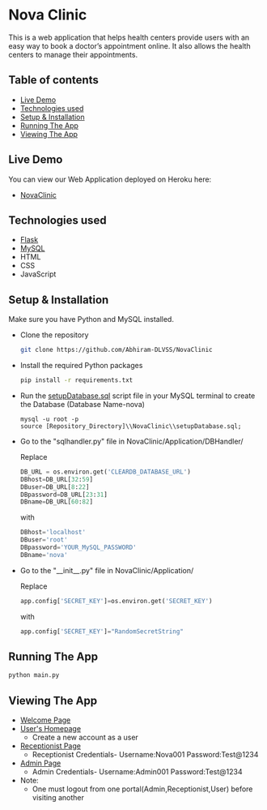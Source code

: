 # Nova Clinic

This is a web application that helps health centers provide users with an easy way to book a doctor’s appointment online. It also allows the health centers to manage their appointments.

## Table of contents
- [Live Demo](#Live-Demo)
- [Technologies used](#Technologies-used)
- [Setup & Installation](#Setup--Installation)
- [Running The App](#Running-The-App)
- [Viewing The App](#Viewing-The-App)
## Live Demo

You can view our Web Application deployed on Heroku here:

- [NovaClinic](https://nova-clinic.herokuapp.com/)

## Technologies used
- [Flask](https://flask.palletsprojects.com/en/2.0.x/)
- [MySQL](https://www.mysql.com/)
- HTML
- CSS
- JavaScript

## Setup & Installation

Make sure you have Python and MySQL installed.

- Clone the repository
    ```bash
    git clone https://github.com/Abhiram-DLVSS/NovaClinic
    ```

- Install the required Python packages
    ```bash
    pip install -r requirements.txt
    ```

- Run the [setupDatabase.sql](setupDatabase.sql) script file in your MySQL terminal to create the Database (Database Name-nova)

    ```mysql
    mysql -u root -p
    source [Repository_Directory]\\NovaClinic\\setupDatabase.sql;
    ```

- Go to the "sqlhandler.py" file in NovaClinic/Application/DBHandler/


    Replace 
    ```py
    DB_URL = os.environ.get('CLEARDB_DATABASE_URL')
    DBhost=DB_URL[32:59]
    DBuser=DB_URL[8:22]
    DBpassword=DB_URL[23:31]
    DBname=DB_URL[60:82]
    ```
    with

    ```py
    DBhost='localhost'
    DBuser='root'
    DBpassword='YOUR_MySQL_PASSWORD'
    DBname='nova'
    ```

- Go to the "\_\_init__.py" file in NovaClinic/Application/

    Replace 
    ```py
    app.config['SECRET_KEY']=os.environ.get('SECRET_KEY')
    ```
    with
    ```py
    app.config['SECRET_KEY']="RandomSecretString"
    ```
    


## Running The App

```bash
python main.py
```

## Viewing The App

- [Welcome Page](http://127.0.0.1:5000/)
- [User's Homepage](http://127.0.0.1:5000/home)
    - Create a new account as a user
- [Receptionist Page](http://127.0.0.1:5000/receptionist)
    - Receptionist Credentials-
        Username:Nova001
        Password:Test@1234
- [Admin Page](http://127.0.0.1:5000/admin)
    - Admin Credentials-
        Username:Admin001
        Password:Test@1234
- Note:
    - One must logout from one portal(Admin,Receptionist,User) before visiting another
